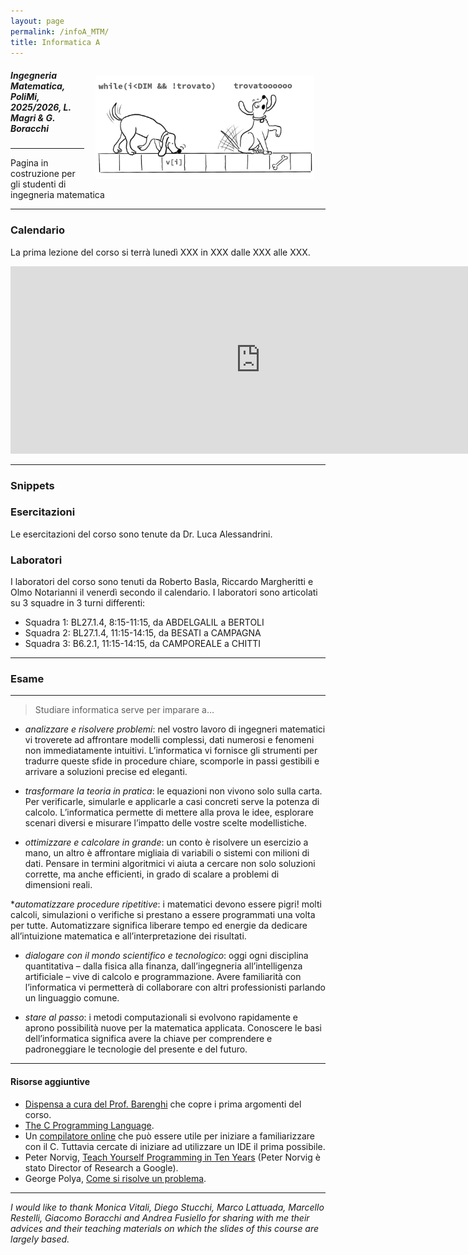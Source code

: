 ```yaml
---
layout: page
permalink: /infoA_MTM/
title: Informatica A
---
```


<img src="../assets/img/dog_infoa.jpg" align="right" Hspace="18" Vspace="15" 
Border="0"  width="350" height="auto">
#####   Ingegneria Matematica, PoliMi, 2025/2026, L. Magri & G. Boracchi

*** 

Pagina in costruzione per gli studenti di ingegneria matematica

***


### Calendario

La prima lezione del corso si terrà lunedì XXX in XXX dalle XXX alle XXX.

<iframe src="https://calendar.google.com/calendar/embed?height=300&wkst=2&bgcolor=%23ffffff&ctz=Europe%2FRome&showTitle=0&showDate=1&showPrint=0&showTabs=0&showTz=0&showCalendars=0&mode=AGENDA&showNav=0&src=ZTMwOWNlMWQ3NjZmYjRkNzE4Yjc5NDM2MjY0NDIxYjFjM2RkNWVjODg0NjczZTkyMGVkMjMxY2IzNzlmOWFjM0Bncm91cC5jYWxlbmRhci5nb29nbGUuY29t&color=%2333B679" style="border-width:0" width="800" height="300" frameborder="0" scrolling="no"></iframe>


***

### Snippets



### Esercitazioni

Le esercitazioni del corso sono tenute da Dr. Luca Alessandrini. 

### Laboratori

I laboratori del corso sono tenuti da Roberto Basla, Riccardo Margheritti e Olmo Notarianni il venerdì secondo il calendario.
I laboratori sono articolati su 3 squadre in 3 turni differenti:
* Squadra 1: BL27.1.4, 8:15-11:15, da ABDELGALIL a BERTOLI 
* Squadra 2: BL27.1.4, 11:15-14:15,  da BESATI a CAMPAGNA 
* Squadra 3: B6.2.1, 11:15-14:15,  da CAMPOREALE a CHITTI

***

### Esame


***

> Studiare informatica serve per imparare a...

* _analizzare e risolvere problemi_:
nel vostro lavoro di ingegneri matematici vi troverete ad affrontare modelli complessi, dati numerosi e fenomeni non immediatamente intuitivi. L’informatica vi fornisce gli strumenti per tradurre queste sfide in procedure chiare, scomporle in passi gestibili e arrivare a soluzioni precise ed eleganti.
* _trasformare la teoria in pratica_:
le equazioni non vivono solo sulla carta. Per verificarle, simularle e applicarle a casi concreti serve la potenza di calcolo. L’informatica permette di mettere alla prova le idee, esplorare scenari diversi e misurare l’impatto delle vostre scelte modellistiche.

* _ottimizzare e calcolare in grande_:
un conto è risolvere un esercizio a mano, un altro è affrontare migliaia di variabili o sistemi con milioni di dati. Pensare in termini algoritmici vi aiuta a cercare non solo soluzioni corrette, ma anche efficienti, in grado di scalare a problemi di dimensioni reali.

*_automatizzare procedure ripetitive_:
i matematici devono essere pigri! molti calcoli, simulazioni o verifiche si prestano a essere programmati una volta per tutte. Automatizzare significa liberare tempo ed energie da dedicare all’intuizione matematica e all’interpretazione dei risultati.

* _dialogare con il mondo scientifico e tecnologico_:
oggi ogni disciplina quantitativa – dalla fisica alla finanza, dall’ingegneria all’intelligenza artificiale – vive di calcolo e programmazione. Avere familiarità con l’informatica vi permetterà di collaborare con altri professionisti parlando un linguaggio comune.

* _stare al passo_:
i metodi computazionali si evolvono rapidamente e aprono possibilità nuove per la matematica applicata. Conoscere le basi dell’informatica significa avere la chiave per comprendere e padroneggiare le tecnologie del presente e del futuro.
***

####  Risorse aggiuntive 

* [Dispensa a cura del Prof. Barenghi](https://barenghi.faculty.polimi.it/lib/exe/fetch.php?media=teaching:dispensa.pdf) che copre i prima argomenti del corso.
* [The C Programming Language](https://venkivasamsetti.github.io/ebookworm.github.io/Books/cse/C%20Programming%20Language%20(2nd%20Edition).pdf).
* Un [compilatore online](https://repl.it/languages/c) che può essere utile per iniziare a familiarizzare con il C. Tuttavia cercate di iniziare ad utilizzare un IDE il prima possibile.
* Peter Norvig, [Teach Yourself Programming in Ten Years](http://norvig.com/21-days.html) (Peter Norvig è stato Director of Research a Google).
* George Polya, [Come si risolve un problema](https://math.hawaii.edu/home/pdf/putnam/PolyaHowToSolveIt.pdf).


***


*I would like to thank Monica Vitali, Diego Stucchi, Marco Lattuada, Marcello Restelli, Giacomo Boracchi and Andrea Fusiello for sharing with me their advices and their teaching materials on which the slides of this course are largely based.*


